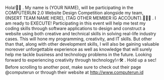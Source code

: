Hola!👋🏻
.
My name is (YOUR NAME), will be participating in the COMPUTERUN 2.0 Website Design Competition alongside my team, (INSERT TEAM NAME HERE), (TAG OTHER MEMBER IG ACCOUNT).👨🏻‍💻
.
I am ready to EXECUTE! Participating in this event will help me test my coding skills through software applications to design and construct a website using both creative and technical skills in solving real-life industry cases. This will hone my programming, creativity, and IT skills. But other than that, along with other development skills, I will also be gaining valuable moreover unforgettable experience as well as knowledge that will surely help me tackle business and technology problems in the future. Looking forward to experiencing creativity through technology!🔥🛠️
.
Hold up a sec! Before scrolling to another post, make sure to check out their page @computerun or through their website at http://www.computerun.id